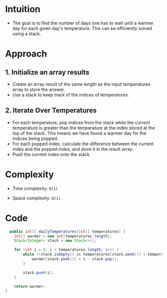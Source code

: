 # Intuition

- The goal is to find the number of days one has to wait until a warmer day for each given day's temperature. This can
  be efficiently solved using a stack.

# Approach

## 1. Initialize an array results

- Create an array result of the same length as the input temperatures array to store the answer.
- Use a stack to keep track of the indices of temperatures.

## 2. Iterate Over Temperatures

- For each temperature, pop indices from the stack while the current temperature is greater than the temperature at the
  index stored at the top of the stack. This means we have found a warmer day for the indices being popped.
- For each popped index, calculate the difference between the current index and the popped index, and store it in the
  result array.
- Push the current index onto the stack.

# Complexity

- Time complexity: `O(1)`

- Space complexity: `O(1).`

# Code

```java
  public int[] dailyTemperatures(int[] temperatures) {
    int[] warmer = new int[temperatures.length];
    Stack<Integer> stack = new Stack<>();

    for (int i = 0; i < temperatures.length; i++) {
        while (!stack.isEmpty() && temperatures[stack.peek()] < temperatures[i]) {
            warmer[stack.peek()] = i - stack.pop();
        }

        stack.push(i);
    }

    return warmer;
}
```

